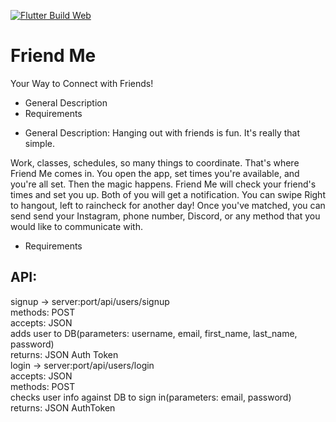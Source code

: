 [![Flutter Build Web](https://github.com/ChicoState/Friend-Me/actions/workflows/main.yml/badge.svg)](https://github.com/ChicoState/Friend-Me/actions/workflows/main.yml)

# Friend Me
Your Way to Connect with Friends!

* General Description
* Requirements

- General Description:
Hanging out with friends is fun. It's really that simple.

Work, classes, schedules, so many things to coordinate. That's where Friend Me comes in. You open the app, set times you're available, and you're all set. Then the magic happens. Friend Me will check your friend's times and set you up. Both of you will get a notification. You can swipe Right to hangout, left to raincheck for another day! Once you've matched, you can send send your Instagram, phone number, Discord, or any method that you would like to communicate with.

- Requirements 

## API:
signup -> server:port/api/users/signup <br>
methods: POST <br>
accepts: JSON <br>
adds user to DB(parameters: username, email, first_name, last_name, password) <br>
returns: JSON Auth Token <br>
login -> server:port/api/users/login <br>
accepts: JSON <br>
methods: POST <br>
checks user info against DB to sign in(parameters: email, password) <br>
returns: JSON AuthToken

